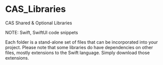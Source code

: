 # CAS_Libraries
CAS Shared &amp; Optional Libraries 

NOTE: Swift, SwiftUI code snippets

Each folder is a stand-alone set of files that can be incorporated into your project. Please note that some libraries do have dependencies on other files, mostly extensions to the Swift language. Simply download those extensions. 
